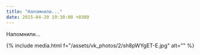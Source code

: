 ```yaml
---
title: "Напомнили..."
date: 2015-04-20 19:30:00 +0300
---
```


Напомнили...

{% include media.html f="/assets/vk_photos/2/sh8pWYgET-E.jpg" alt="" %}
